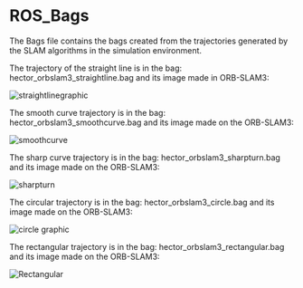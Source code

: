 # ROS_Bags
The Bags file contains the bags created from the trajectories generated by the SLAM algorithms in the simulation environment.

The trajectory of the straight line is in the bag: hector_orbslam3_straightline.bag and its image made in ORB-SLAM3:

![straightlinegraphic](https://github.com/Amanda-Dias/ORBSLAM3_Hector_Project/assets/65800660/891b71f0-6b8d-4344-89bf-6648f55d8828)

The smooth curve trajectory is in the bag: hector_orbslam3_smoothcurve.bag and its image made on the ORB-SLAM3:

![smoothcurve](https://github.com/Amanda-Dias/Hector_ORB_SLAM3_Project/assets/65800660/f93076db-0008-4faa-9abd-100d52da99ac)

The sharp curve trajectory is in the bag: hector_orbslam3_sharpturn.bag and its image made on the ORB-SLAM3:

![sharpturn](https://github.com/Amanda-Dias/Hector_ORB_SLAM3_Project/assets/65800660/01f1409f-b2da-42b2-91df-6cfe6a6a1be2)

The circular trajectory is in the bag: hector_orbslam3_circle.bag and its image made on the ORB-SLAM3:

![circle graphic](https://github.com/Amanda-Dias/Hector_ORB_SLAM3_Project/assets/65800660/650de0b1-424a-4720-8fb8-a8dfa14b57a4)

The rectangular trajectory is in the bag: hector_orbslam3_rectangular.bag and its image made on the ORB-SLAM3:

![Rectangular](https://github.com/Amanda-Dias/Hector_ORB_SLAM3_Project/assets/65800660/55e2a1bd-5f16-472b-bd11-758a65e3e56a)
